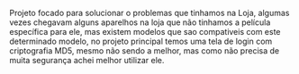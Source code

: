 Projeto focado para solucionar o problemas que tinhamos na Loja, algumas vezes chegavam alguns aparelhos na loja que não tinhamos a película específica para ele, mas existem modelos que sao compativeis com este determinado modelo, no projeto principal temos uma tela de login com criptografia MD5, mesmo não sendo a melhor, mas como não precisa de muita segurança achei melhor utilizar ele.
